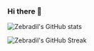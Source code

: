 ### Hi there 👋

![Zebradil's GitHub stats](https://github-readme-stats.vercel.app/api?username=zebradil&show_icons=true&count_private=true&theme=dark&card_width=450&hide_border=true)

<!--
![Zebradil's top languages](https://github-readme-stats.vercel.app/api/top-langs?username=zebradil&show_icons=true&count_private=true&layout=compact&langs_count=8&theme=dark&card_width=450&hide_border=true)
-->

![Zebradil's GitHub Streak](https://github-readme-streak-stats.herokuapp.com?user=zebradil&theme=dark&card_width=450&hide_border=true)

<!--
**Zebradil/zebradil** is a ✨ _special_ ✨ repository because its `README.md` (this file) appears on your GitHub profile.

Here are some ideas to get you started:

- 🔭 I’m currently working on ...
- 🌱 I’m currently learning ...
- 👯 I’m looking to collaborate on ...
- 🤔 I’m looking for help with ...
- 💬 Ask me about ...
- 📫 How to reach me: ...
- 😄 Pronouns: ...
- ⚡ Fun fact: ...
-->
